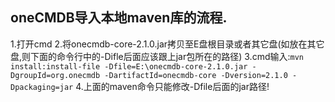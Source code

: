 ## oneCMDB导入本地maven库的流程.
1.打开cmd
2.将onecmdb-core-2.1.0.jar拷贝至E盘根目录或者其它盘(如放在其它盘,则下面的命令行中的-Difle后面应该跟上jar包所在的路径)
3.cmd输入:`mvn install:install-file -Dfile=E:\onecmdb-core-2.1.0.jar -DgroupId=org.onecmdb -DartifactId=onecmdb-core -Dversion=2.1.0 -Dpackaging=jar`
4.上面的maven命令只能修改-Dfile后面的jar路径!



